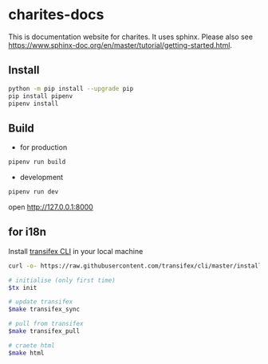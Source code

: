 # charites-docs

This is documentation website for charites. It uses sphinx. Please also see https://www.sphinx-doc.org/en/master/tutorial/getting-started.html.

## Install

```bash
python -m pip install --upgrade pip
pip install pipenv
pipenv install
```

## Build

- for production

```bash
pipenv run build
```

- development

```bash
pipenv run dev
```

open http://127.0.0.1:8000

## for i18n

Install [transifex CLI](https://developers.transifex.com/docs/cli) in your local machine

```bash
curl -o- https://raw.githubusercontent.com/transifex/cli/master/install.sh | bash
```

```bash
# initialise (only first time)
$tx init

# update transifex
$make transifex_sync

# pull from transifex
$make transifex_pull

# craete html
$make html
```
